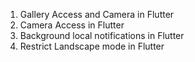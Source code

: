 
   1. Gallery Access and Camera in Flutter
   2. Camera Access in Flutter
   3. Background local notifications in Flutter
   4. Restrict Landscape mode in Flutter
